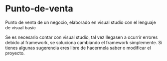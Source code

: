 # Punto-de-venta
Punto de venta de un negocio, elaborado en visual studio con el lenguaje de visual basic

Se es necesario contar con visual studio, tal vez llegasen a ocurrir errores debido al framework, se soluciona cambiando el framework simplemente.
Si tienes algunas sugerencia eres libre de hacermela saber o modificar el proyecto.
